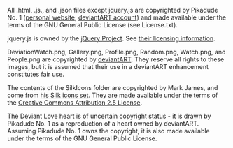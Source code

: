 All .html, .js., and .json files except jquery.js are copyrighted by Pikadude No. 1 ([personal website](http://pikadudeno1.com); [deviantART account](http://pikadudeno1.deviantart.com)) and made available under the terms of the GNU General Public License (see License.txt).

jquery.js is owned by the [jQuery Project](http://jquery.org). See [their licensing information](http://jquery.org/license/).

DeviationWatch.png, Gallery.png, Profile.png, Random.png, Watch.png, and People.png are copyrighted by [deviantART](http://www.deviantart.com). They reserve all rights to these images, but it is assumed that their use in a deviantART enhancement constitutes fair use.

The contents of the SilkIcons folder are copyrighted by Mark James, and come from [his Silk icons set](http://www.famfamfam.com/lab/icons/silk/). They are made available under the terms of the [Creative Commons Attribution 2.5 License](http://creativecommons.org/licenses/by/2.5/).

The Deviant Love heart is of uncertain copyright status - it is drawn by Pikadude No. 1 as a reproduction of a heart owned by deviantART. Assuming Pikadude No. 1 owns the copyright, it is also made available under the terms of the GNU General Public License.